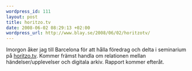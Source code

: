 ```yaml
--- 
wordpress_id: 111 
layout: post
title: horitzo.tv 
date: 2008-06-02 08:29:13 +02:00 
wordpress_url: http://www.blay.se/2008/06/02/horitzotv/
---
```


Imorgon åker jag till Barcelona för att hålla föredrag och delta i seminarium på [horitzo.tv](http://horitzo.tv/). Kommer främst handla om relationen mellan händelser/upplevelser och digitala arkiv. Rapport kommer efteråt. [](about:blank) 